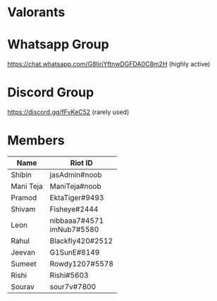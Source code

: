 # Valorants

# Whatsapp Group
https://chat.whatsapp.com/G8IiriYftnwDGFDA0C8m2H (highly active)

# Discord Group
https://discord.gg/fFvKeC52 (rarely used)

# Members
| Name | Riot ID |
|------|---------|
| Shibin | jasAdmin#noob |
| Mani Teja | ManiTeja#noob |
| Pramod | EktaTiger#9493 |
| Shivam | Fisheye#2444 |
| Leon | nibbaaa7#4571 <br> imNub7#5580 |
| Rahul | Blackfly420#2512 |
| Jeevan | G1SunE#8149 |
| Sumeet | Rowdy1207#5578 |
| Rishi | Rishi#5603 |
| Sourav | sour7v#7800 |

